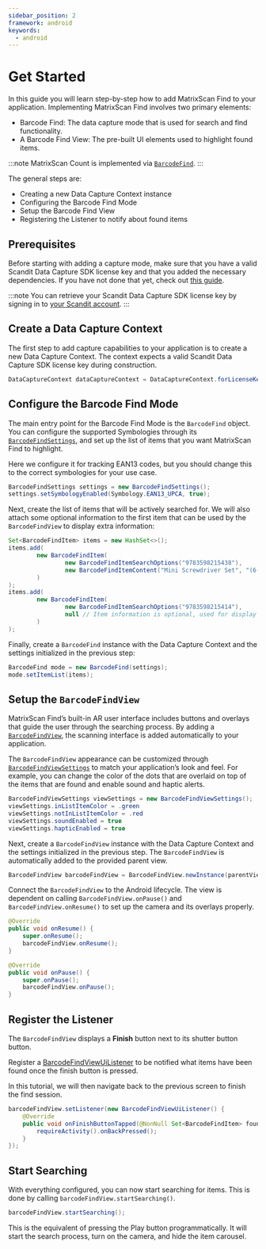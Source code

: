 ```yaml
---
sidebar_position: 2
framework: android
keywords:
  - android
---
```


# Get Started

In this guide you will learn step-by-step how to add MatrixScan Find to your application. Implementing MatrixScan Find involves two primary elements:

- Barcode Find: The data capture mode that is used for search and find functionality.
- A Barcode Find View: The pre-built UI elements used to highlight found items.

:::note
MatrixScan Count is implemented via [`BarcodeFind`](https://docs.scandit.com/data-capture-sdk/android/barcode-capture/api/barcode-find.html#class-scandit.datacapture.barcode.find.BarcodeFind).
:::

The general steps are:

- Creating a new Data Capture Context instance
- Configuring the Barcode Find Mode
- Setup the Barcode Find View
- Registering the Listener to notify about found items

## Prerequisites

Before starting with adding a capture mode, make sure that you have a valid Scandit Data Capture SDK license key and that you added the necessary dependencies. If you have not done that yet, check out [this guide](../add-sdk.md).

:::note
You can retrieve your Scandit Data Capture SDK license key by signing in to [your Scandit account](https://ssl.scandit.com/dashboard/sign-in).
:::

## Create a Data Capture Context

The first step to add capture capabilities to your application is to create a new Data Capture Context. The context expects a valid Scandit Data Capture SDK license key during construction.

```java
DataCaptureContext dataCaptureContext = DataCaptureContext.forLicenseKey("-- ENTER YOUR SCANDIT LICENSE KEY HERE --");
```

## Configure the Barcode Find Mode

The main entry point for the Barcode Find Mode is the `BarcodeFind` object. You can configure the supported Symbologies through its [`BarcodeFindSettings`](https://docs.scandit.com/data-capture-sdk/android/barcode-capture/api/barcode-find-settings.html#class-scandit.datacapture.barcode.find.BarcodeFindSettings), and set up the list of items that you want MatrixScan Find to highlight.

Here we configure it for tracking EAN13 codes, but you should change this to the correct symbologies for your use case.

```java
BarcodeFindSettings settings = new BarcodeFindSettings();
settings.setSymbologyEnabled(Symbology.EAN13_UPCA, true);
```

Next, create the list of items that will be actively searched for. We will also attach some optional information to the first item that can be used by the `BarcodeFindView` to display extra information:

```java
Set<BarcodeFindItem> items = new HashSet<>();
items.add(
        new BarcodeFindItem(
                new BarcodeFindItemSearchOptions("9783598215438"),
                new BarcodeFindItemContent("Mini Screwdriver Set", "(6-Piece)", null)
        )
);
items.add(
        new BarcodeFindItem(
                new BarcodeFindItemSearchOptions("9783598215414"),
                null // Item information is optional, used for display only
        )
);
```

Finally, create a `BarcodeFind` instance with the Data Capture Context and the settings initialized in the previous step:

```java
BarcodeFind mode = new BarcodeFind(settings);
mode.setItemList(items);
```

## Setup the `BarcodeFindView`

MatrixScan Find’s built-in AR user interface includes buttons and overlays that guide the user through the searching process. By adding a [`BarcodeFindView`](https://docs.scandit.com/data-capture-sdk/android/barcode-capture/api/ui/barcode-find-view.html#class-scandit.datacapture.barcode.find.ui.BarcodeFindView), the scanning interface is added automatically to your application.

The `BarcodeFindView` appearance can be customized through [`BarcodeFindViewSettings`](https://docs.scandit.com/data-capture-sdk/android/barcode-capture/api/ui/barcode-find-view-settings.html#class-scandit.datacapture.barcode.find.ui.BarcodeFindViewSettings) to match your application’s look and feel. For example, you can change the color of the dots that are overlaid on top of the items that are found and enable sound and haptic alerts.

```java
BarcodeFindViewSettings viewSettings = new BarcodeFindViewSettings();
viewSettings.inListItemColor = .green
viewSettings.notInListItemColor = .red
viewSettings.soundEnabled = true
viewSettings.hapticEnabled = true
```

Next, create a `BarcodeFindView` instance with the Data Capture Context and the settings initialized in the previous step. The `BarcodeFindView` is automatically added to the provided parent view.

```java
BarcodeFindView barcodeFindView = BarcodeFindView.newInstance(parentView, dataCaptureContext, mode, viewSettings);
```

Connect the `BarcodeFindView` to the Android lifecycle. The view is dependent on calling `BarcodeFindView.onPause()` and `BarcodeFindView.onResume()` to set up the camera and its overlays properly.

```java
@Override
public void onResume() {
    super.onResume();
    barcodeFindView.onResume();
}

@Override
public void onPause() {
    super.onPause();
    barcodeFindView.onPause();
}
```

## Register the Listener

The `BarcodeFindView` displays a **Finish** button next to its shutter button button. 

Register a [BarcodeFindViewUiListener](https://docs.scandit.com/data-capture-sdk/android/barcode-capture/api/ui/barcode-find-view.html#interface-scandit.datacapture.barcode.find.ui.IBarcodeFindViewUiListener) to be notified what items have been found once the finish button is pressed.

In this tutorial, we will then navigate back to the previous screen to finish the find session.

```java
barcodeFindView.setListener(new BarcodeFindViewUiListener() {
    @Override
    public void onFinishButtonTapped(@NonNull Set<BarcodeFindItem> foundItems) {
        requireActivity().onBackPressed();
    }
});
```

## Start Searching

With everything configured, you can now start searching for items. This is done by calling `barcodeFindView.startSearching()`.

```java
barcodeFindView.startSearching();
```

This is the equivalent of pressing the Play button programmatically. It will start the search process, turn on the camera, and hide the item carousel.
